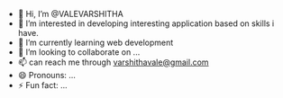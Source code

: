- 👋 Hi, I’m @VALEVARSHITHA
- 👀 I’m interested in developing interesting application based on skills i have.
- 🌱 I’m currently learning web development
- 💞️ I’m looking to collaborate on ...
- 📫 can reach me through varshithavale@gmail.com
- 😄 Pronouns: ...
- ⚡ Fun fact: ...

<!---
VARSHITHA114/VARSHITHA114 is a ✨ special ✨ repository because its `README.md` (this file) appears on your GitHub profile.
You can click the Preview link to take a look at your changes.
--->
